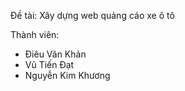 Đề tài: Xây dựng web quảng cáo xe ô tô

Thành viên:
- Điêu Văn Khản
- Vũ Tiến Đạt
- Nguyễn Kim Khương
